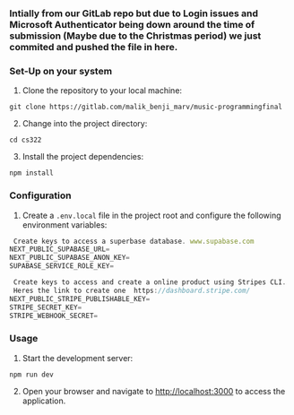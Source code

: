 

### Intially from our GitLab repo but due to Login issues and Microsoft Authenticator being down around the time of submission (Maybe due to the Christmas period) we just commited and pushed the file in here.

### Set-Up on your system


1. Clone the repository to your local machine:

```terminal
git clone https://gitlab.com/malik_benji_marv/music-programmingfinal
```
2. Change into the project directory:

```terminal
cd cs322
```
3. Install the project dependencies:

```terminal
npm install
```

### Configuration

1. Create a `.env.local` file in the project root and configure the following environment variables:

```js
 Create keys to access a superbase database. www.supabase.com
NEXT_PUBLIC_SUPABASE_URL=
NEXT_PUBLIC_SUPABASE_ANON_KEY=
SUPABASE_SERVICE_ROLE_KEY=

 Create keys to access and create a online product using Stripes CLI.
 Heres the link to create one  https://dashboard.stripe.com/
NEXT_PUBLIC_STRIPE_PUBLISHABLE_KEY=
STRIPE_SECRET_KEY=
STRIPE_WEBHOOK_SECRET=
```

### Usage

1. Start the development server:

```shell
npm run dev
```
2. Open your browser and navigate to [http://localhost:3000](http://localhost:3000) to access the application.

